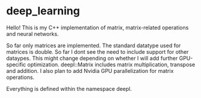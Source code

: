 # deep_learning

Hello! This is my C++ implementation of matrix, matrix-related operations and neural networks. 

So far only matrices are implemented. The standard datatype used for matrices is double.
So far I dont see the need to include support for other dataypes. This might change depending on whether I will add further GPU-specific optimization.
deepl::Matrix includes matrix multiplication, transpose and addition. I also plan to add Nvidia GPU parallelization for matrix operations.

Everything is defined within the namespace deepl.
